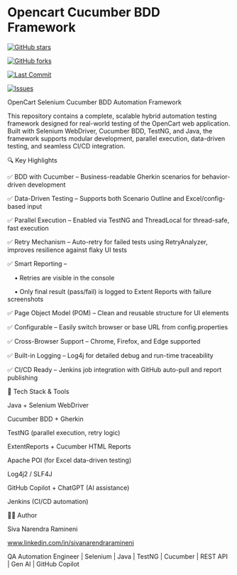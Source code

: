 
 # Opencart Cucumber BDD Framework

 
[![GitHub stars](https://img.shields.io/github/stars/sivanrendraramineni/OpencartCucumberBddFramework?style=social)](https://github.com/sivanrendraramineni/OpencartCucumberBddFramework/stargazers)

[![GitHub forks](https://img.shields.io/github/forks/sivanrendraramineni/OpencartCucumberBddFramework?style=social)](https://github.com/sivanrendraramineni/OpencartCucumberBddFramework/network/members)

[![Last Commit](https://img.shields.io/github/last-commit/sivanrendraramineni/OpencartCucumberBddFramework)](https://github.com/sivanrendraramineni/OpencartCucumberBddFramework)

[![Issues](https://img.shields.io/github/issues/sivanrendraramineni/OpencartCucumberBddFramework)](https://github.com/sivanrendraramineni/OpencartCucumberBddFramework/issues)


OpenCart Selenium Cucumber BDD Automation Framework

This repository contains a complete, scalable hybrid automation testing framework designed for real-world testing of the OpenCart web application. Built with Selenium WebDriver, Cucumber BDD, TestNG, and Java, the framework supports modular development, parallel execution, data-driven testing, and seamless CI/CD integration.


🔍 Key Highlights

✅ BDD with Cucumber – Business-readable Gherkin scenarios for behavior-driven development

✅ Data-Driven Testing – Supports both Scenario Outline and Excel/config-based input

✅ Parallel Execution – Enabled via TestNG and ThreadLocal<WebDriver> for thread-safe, fast execution

✅ Retry Mechanism – Auto-retry for failed tests using RetryAnalyzer, improves resilience against flaky UI tests

✅ Smart Reporting –

    • Retries are visible in the console
    
    • Only final result (pass/fail) is logged to Extent Reports with failure screenshots
    
✅ Page Object Model (POM) – Clean and reusable structure for UI elements

✅ Configurable – Easily switch browser or base URL from config.properties

✅ Cross-Browser Support – Chrome, Firefox, and Edge supported

✅ Built-in Logging – Log4j for detailed debug and run-time traceability

✅ CI/CD Ready – Jenkins job integration with GitHub auto-pull and report publishing

🔧 Tech Stack & Tools

Java + Selenium WebDriver

Cucumber BDD + Gherkin

TestNG (parallel execution, retry logic)

ExtentReports + Cucumber HTML Reports

Apache POI (for Excel data-driven testing)

Log4j2 / SLF4J

GitHub Copilot + ChatGPT (AI assistance)

Jenkins (CI/CD automation)

👨‍💻 Author

Siva Narendra Ramineni

www.linkedin.com/in/sivanarendraramineni

QA Automation Engineer | Selenium | Java | TestNG | Cucumber | REST API | Gen AI | GitHub Copilot
